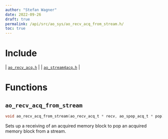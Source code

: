 ```yaml
---
author: "Stefan Wagner"
date: 2022-09-26
draft: true
permalink: /api/src/ao_sys/ao_recv_acq_from_stream.h/
toc: true
---
```


# Include

| [`ao_recv_acq.h`](ao_recv_acq.h.md) |
| [`ao_stream4acq.h`](ao_stream4acq.h.md) |

# Functions

## `ao_recv_acq_from_stream`

```c
void ao_recv_acq_from_stream(ao_recv_acq_t * recv, ao_spop_acq_t * pop);
```

Sets up a receiving of an acquired memory block to pop an acquired memory block from a stream.
